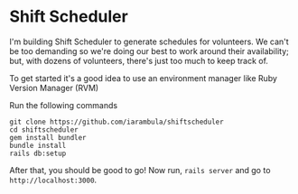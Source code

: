 # Shift Scheduler

I'm building Shift Scheduler to generate schedules for volunteers. We can't be too demanding
so we're doing our best to work around their availability; but, with dozens of volunteers, there's
just too much to keep track of. 

To get started it's a good idea to use an environment manager like Ruby Version Manager (RVM)

Run the following commands

```
git clone https://github.com/iarambula/shiftscheduler
cd shiftscheduler
gem install bundler
bundle install
rails db:setup
```

After that, you should be good to go! Now run, `rails server` and go to `http://localhost:3000`.
